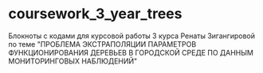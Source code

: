 # coursework_3_year_trees
Блокноты с кодами для курсовой работы 3 курса Ренаты Зигангировой по теме "ПРОБЛЕМА ЭКСТРАПОЛЯЦИИ ПАРАМЕТРОВ ФУНКЦИОНИРОВАНИЯ ДЕРЕВЬЕВ В ГОРОДСКОЙ СРЕДЕ ПО ДАННЫМ МОНИТОРИНГОВЫХ НАБЛЮДЕНИЙ"
